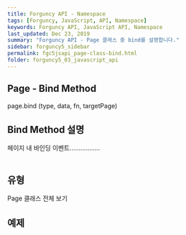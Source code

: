 ```yaml
---
title: Forguncy API - Namespace
tags: [Forguncy, JavaScript, API, Namespace]
keywords: Forguncy API, JavaScript API, Namespace
last_updated: Dec 23, 2019
summary: "Forguncy API - Page 클래스 중 bind를 설명합니다."
sidebar: forguncy5_sidebar
permalink: fgc5jsapi_page-class-bind.html
folder: forguncy5_03_javascript_api
---
```


## Page - Bind Method
page.bind (type, data, fn, targetPage)

## Bind Method 설명
페이지 내 바인딩 이벤트.................
<br /><br />

## 유형
Page 클래스 전체 보기

## 예제

